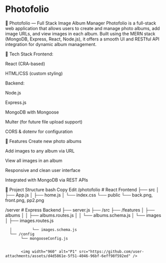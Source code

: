 # Photofolio
📸 Photofolio — Full Stack Image Album Manager
Photofolio is a full-stack web application that allows users to create and manage photo albums, add image URLs, and view images in each album. Built using the MERN stack (MongoDB, Express, React, Node.js), it offers a smooth UI and RESTful API integration for dynamic album management.

🔧 Tech Stack
Frontend:

React (CRA-based)

HTML/CSS (custom styling)

Backend:

Node.js

Express.js

MongoDB with Mongoose

Multer (for future file upload support)

CORS & dotenv for configuration

🚀 Features
Create new photo albums

Add images to any album via URL

View all images in an album

Responsive and clean user interface

Integrated with MongoDB via REST APIs

📁 Project Structure
bash
Copy
Edit
/photofolio          # React Frontend
  ├── src
  │   ├── App.js
  │   ├── home.js
  │   └── index.css
  └── public
      └── back.png, front.png, pp2.png

/server              # Express Backend
  ├── server.js
  ├── /src
      ├── /features
      │    ├── albums
      │    │    ├── albums.routes.js
      │    │    └── albums.schema.js
      │    └── images
      │         ├── images.routes.js

      │         └── images.schema.js
      └── /config
           └── mongooseConfig.js


           <img width="960" alt="P1" src="https://github.com/user-attachments/assets/d4d5861e-5f51-4046-96bf-6eff98f592ed" />
